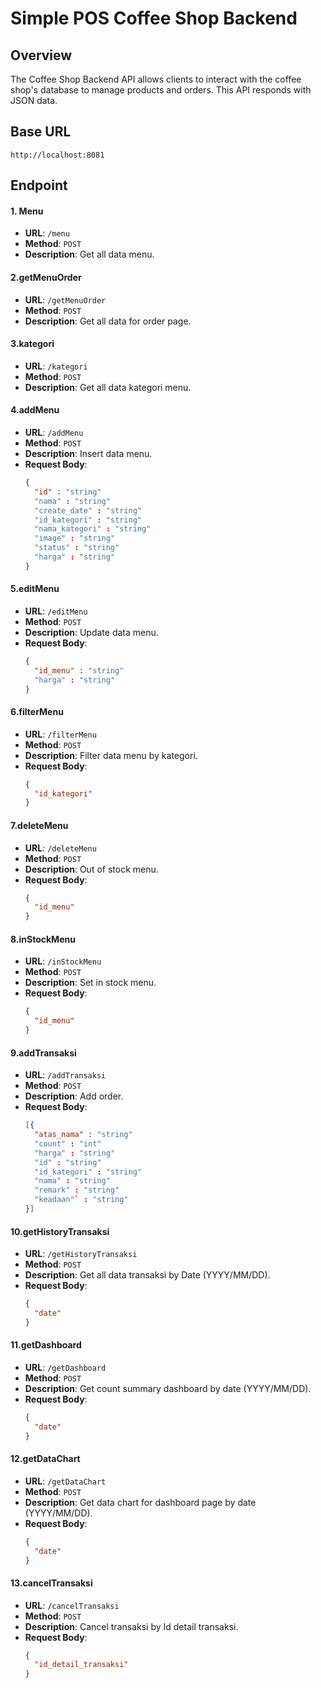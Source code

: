 # Simple POS Coffee Shop Backend

## Overview
The Coffee Shop Backend API allows clients to interact with the coffee shop's database to manage products and orders. This API responds with JSON data.

## Base URL
```url
http://localhost:8081
```
## Endpoint
#### 1. Menu
- **URL**: `/menu`
- **Method**: `POST`
- **Description**: Get all data menu.

#### 2.getMenuOrder
- **URL**: `/getMenuOrder`
- **Method**: `POST`
- **Description**: Get all data for order page.

#### 3.kategori
- **URL**: `/kategori`
- **Method**: `POST`
- **Description**: Get all data kategori menu.

#### 4.addMenu
- **URL**: `/addMenu`
- **Method**: `POST`
- **Description**: Insert data menu.
- **Request Body**:
  ```json
  {
    "id" : "string"
	"nama" : "string"
	"create_date" : "string"
	"id_kategori" : "string"
	"nama_kategori" : "string"
	"image" : "string"
	"status" : "string"
	"harga" : "string"
  }

#### 5.editMenu
- **URL**: `/editMenu`
- **Method**: `POST`
- **Description**: Update data menu.
- **Request Body**:
  ```json
  {
    "id_menu" : "string"
	"harga" : "string"
  }

#### 6.filterMenu
- **URL**: `/filterMenu`
- **Method**: `POST`
- **Description**: Filter data menu by kategori.
- **Request Body**:
  ```json
  {
    "id_kategori"
  }

#### 7.deleteMenu
- **URL**: `/deleteMenu`
- **Method**: `POST`
- **Description**: Out of stock menu.
- **Request Body**:
  ```json
  {
    "id_menu"
  }

#### 8.inStockMenu
- **URL**: `/inStockMenu`
- **Method**: `POST`
- **Description**: Set in stock menu.
- **Request Body**:
  ```json
  {
    "id_menu"
  }

#### 9.addTransaksi
- **URL**: `/addTransaksi`
- **Method**: `POST`
- **Description**: Add order.
- **Request Body**:
  ```json
  [{
    "atas_nama" : "string"
	"count" : "int"
	"harga" : "string"
	"id" : "string"
	"id_kategori" : "string"
	"nama" : "string"
	"remark" : "string"
	"keadaan"` : "string"
  }]

#### 10.getHistoryTransaksi
- **URL**: `/getHistoryTransaksi`
- **Method**: `POST`
- **Description**: Get all data transaksi by Date (YYYY/MM/DD).
- **Request Body**:
  ```json
  {
    "date"
  }

#### 11.getDashboard
- **URL**: `/getDashboard`
- **Method**: `POST`
- **Description**: Get count summary dashboard by date (YYYY/MM/DD).
- **Request Body**:
  ```json
  {
    "date"
  }

#### 12.getDataChart
- **URL**: `/getDataChart`
- **Method**: `POST`
- **Description**: Get data chart for dashboard page by date (YYYY/MM/DD).
- **Request Body**:
  ```json
  {
    "date"
  }

#### 13.cancelTransaksi
- **URL**: `/cancelTransaksi`
- **Method**: `POST`
- **Description**: Cancel transaksi by Id detail transaksi.
- **Request Body**:
  ```json
  {
    "id_detail_transaksi"
  }

